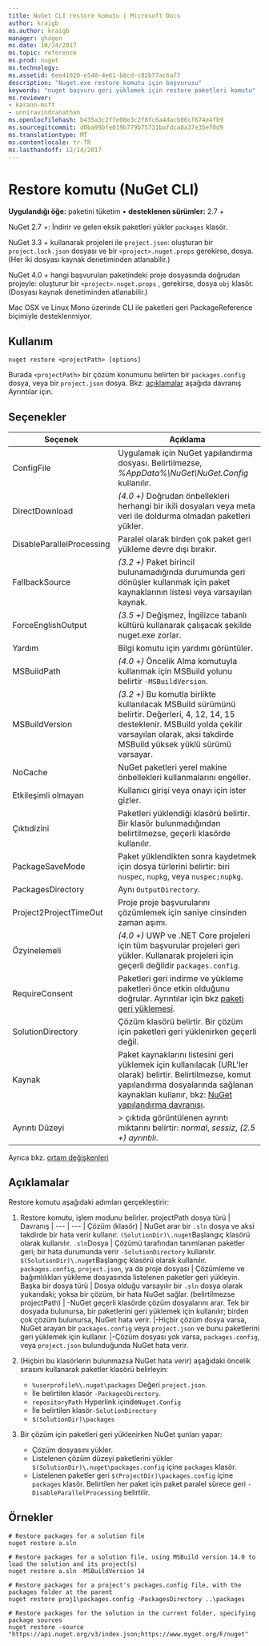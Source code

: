 ```yaml
---
title: NuGet CLI restore komutu | Microsoft Docs
author: kraigb
ms.author: kraigb
manager: ghogen
ms.date: 10/24/2017
ms.topic: reference
ms.prod: nuget
ms.technology: 
ms.assetid: 6ee41020-e548-4e61-b8cd-c82b77ac6af7
description: "Nuget.exe restore komutu için başvurusu"
keywords: "nuget başvuru geri yüklemek için restore paketleri komutu"
ms.reviewer:
- karann-msft
- unniravindranathan
ms.openlocfilehash: b435a3c2ffe08e3c2f8fc6a4dacb06cf674e4fb9
ms.sourcegitcommit: d0ba99bfe019b779b75731bafdca8a37e35ef0d9
ms.translationtype: MT
ms.contentlocale: tr-TR
ms.lasthandoff: 12/14/2017
---
```

# <a name="restore-command-nuget-cli"></a>Restore komutu (NuGet CLI)

**Uygulandığı öğe:** paketini tüketim &bullet; **desteklenen sürümler:** 2.7 +

NuGet 2.7 +: İndirir ve gelen eksik paketleri yükler `packages` klasör.

NuGet 3.3 + kullanarak projeleri ile `project.json`: oluşturan bir `project.lock.json` dosyası ve bir `<project>.nuget.props` gerekirse, dosya. (Her iki dosyası kaynak denetiminden atlanabilir.)

NuGet 4.0 + hangi başvuruları paketindeki proje dosyasında doğrudan projeyle: oluşturur bir `<project>.nuget.props` , gerekirse, dosya `obj` klasör. (Dosyası kaynak denetiminden atlanabilir.)

Mac OSX ve Linux Mono üzerinde CLI ile paketleri geri PackageReference biçimiyle desteklenmiyor.

## <a name="usage"></a>Kullanım

```
nuget restore <projectPath> [options]
```

Burada `<projectPath>` bir çözüm konumunu belirten bir `packages.config` dosya, veya bir `project.json` dosya. Bkz: [açıklamalar](#remarks) aşağıda davranış Ayrıntılar için.

## <a name="options"></a>Seçenekler

| Seçenek | Açıklama |
| --- | --- |
| ConfigFile | Uygulamak için NuGet yapılandırma dosyası. Belirtilmezse, *%AppData%\NuGet\NuGet.Config* kullanılır. |
| DirectDownload | *(4.0 +)*  Doğrudan önbellekleri herhangi bir ikili dosyaları veya meta veri ile doldurma olmadan paketleri yükler. |
| DisableParallelProcessing | Paralel olarak birden çok paket geri yükleme devre dışı bırakır. |
| FallbackSource | *(3.2 +)*  Paket birincil bulunamadığında durumunda geri dönüşler kullanmak için paket kaynaklarının listesi veya varsayılan kaynak. |
| ForceEnglishOutput | *(3.5 +)*  Değişmez, İngilizce tabanlı kültürü kullanarak çalışacak şekilde nuget.exe zorlar. |
| Yardım | Bilgi komutu için yardımı görüntüler. |
| MSBuildPath | *(4.0 +)*  Öncelik Alma komutuyla kullanmak için MSBuild yolunu belirtir `-MSBuildVersion`. |
| MSBuildVersion | *(3.2 +)*  Bu komutla birlikte kullanılacak MSBuild sürümünü belirtir. Değerleri, 4, 12, 14, 15 desteklenir. MSBuild yolda çekilir varsayılan olarak, aksi takdirde MSBuild yüksek yüklü sürümü varsayar. |
| NoCache | NuGet paketleri yerel makine önbellekleri kullanmalarını engeller. |
| Etkileşimli olmayan | Kullanıcı girişi veya onayı için ister gizler. |
| Çıktıdizini | Paketleri yüklendiği klasörü belirtir. Bir klasör bulunmadığından belirtilmezse, geçerli klasörde kullanılır. |
| PackageSaveMode | Paket yüklendikten sonra kaydetmek için dosya türlerini belirtir: biri `nuspec`, `nupkg`, veya `nuspec;nupkg`. |
| PackagesDirectory | Aynı `OutputDirectory`. |
| Project2ProjectTimeOut | Proje proje başvurularını çözümlemek için saniye cinsinden zaman aşımı. |
| Özyinelemeli | *(4.0 +)*  UWP ve .NET Core projeleri için tüm başvurular projeleri geri yükler. Kullanarak projeleri için geçerli değildir `packages.config`. |
| RequireConsent | Paketleri geri indirme ve yükleme paketleri önce etkin olduğunu doğrular. Ayrıntılar için bkz [paketi geri yüklemesi](../consume-packages/package-restore.md). |
| SolutionDirectory | Çözüm klasörü belirtir. Bir çözüm için paketleri geri yüklenirken geçerli değil. |
| Kaynak | Paket kaynaklarını listesini geri yüklemek için kullanılacak (URL'ler olarak) belirtir. Belirtilmezse, komut yapılandırma dosyalarında sağlanan kaynakları kullanır, bkz: [NuGet yapılandırma davranışı](../Consume-Packages/Configuring-NuGet-Behavior.md). |
| Ayrıntı Düzeyi |> çıktıda görüntülenen ayrıntı miktarını belirtir: *normal*, *sessiz*, *(2.5 +) ayrıntılı*. |

Ayrıca bkz. [ortam değişkenleri](cli-ref-environment-variables.md)

## <a name="remarks"></a>Açıklamalar

Restore komutu aşağıdaki adımları gerçekleştirir:

1. Restore komutu, işlem modunu belirler.
    projectPath dosya türü | Davranış
    | --- | --- |
    Çözüm (klasör) | NuGet arar bir `.sln` dosya ve aksi takdirde bir hata verir kullanır. `(SolutionDir)\.nuget`Başlangıç klasörü olarak kullanılır.
    `.sln`Dosya | Çözümü tarafından tanımlanan paketler geri; bir hata durumunda verir `-SolutionDirectory` kullanılır. `$(SolutionDir)\.nuget`Başlangıç klasörü olarak kullanılır.
    `packages.config`, `project.json`, ya da proje dosyası | Çözümleme ve bağımlılıkları yükleme dosyasında listelenen paketler geri yükleyin.
    Başka bir dosya türü | Dosya olduğu varsayılır bir `.sln` dosya olarak yukarıdaki; yoksa bir çözüm, bir hata NuGet sağlar.
    (belirtilmezse projectPath) | -NuGet geçerli klasörde çözüm dosyalarını arar. Tek bir dosyada bulunursa, bir paketlerini geri yüklemek için kullanılır; birden çok çözüm bulunursa, NuGet hata verir.
    |-Hiçbir çözüm dosya varsa, NuGet arayan bir `packages.config` veya `project.json` ve bunu paketlerini geri yüklemek için kullanır.
    |-Çözüm dosyası yok varsa, `packages.config`, veya `project.json` bulunduğunda NuGet hata verir.

1. (Hiçbiri bu klasörlerin bulunmazsa NuGet hata verir) aşağıdaki öncelik sırasını kullanarak paketler klasörü belirleyin:

    - `%userprofile%\.nuget\packages` Değeri `project.json`.
    - İle belirtilen klasör `-PackagesDirectory`.
    - `repositoryPath` Hyperlink içinde`Nuget.Config`
    - İle belirtilen klasör`-SolutionDirectory`
    - `$(SolutionDir)\packages`

1. Bir çözüm için paketleri geri yüklenirken NuGet şunları yapar:
    - Çözüm dosyasını yükler.
    - Listelenen çözüm düzeyi paketlerini yükler `$(SolutionDir)\.nuget\packages.config` içine `packages` klasör.
    - Listelenen paketler geri `$(ProjectDir)\packages.config` içine `packages` klasör. Belirtilen her paket için paket paralel sürece geri `-DisableParallelProcessing` belirtilir.

## <a name="examples"></a>Örnekler

```
# Restore packages for a solution file
nuget restore a.sln

# Restore packages for a solution file, using MSBuild version 14.0 to load the solution and its project(s)
nuget restore a.sln -MSBuildVersion 14

# Restore packages for a project's packages.config file, with the packages folder at the parent
nuget restore proj1\packages.config -PackagesDirectory ..\packages

# Restore packages for the solution in the current folder, specifying package sources
nuget restore -source "https://api.nuget.org/v3/index.json;https://www.myget.org/F/nuget"
```
